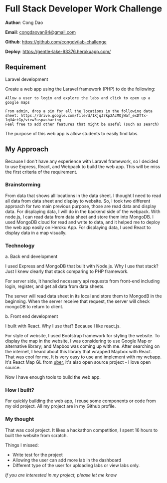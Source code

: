 # Full Stack Developer Work Challenge

**Author**: Cong Dao

**Email**: congdaovan94@gmail.com

**Github**: https://github.com/congdv/lab-challenge

**Deploy**: https://gentle-lake-93376.herokuapp.com/

## Requirement

Laravel development

Create a web app using the Laravel framework (PHP) to do the following:

    Allow a user to login and explore the labs and click to open up a google maps

    From admin, drop a pin for all the locations in the following data sheet: https://drive.google.com/file/d/1XjqJ7kp2AcMQjWaf_exDTTx-1qU4ctGp/view?usp=sharing
    Feel free to add other features that might be useful (such as search)

The purpose of this web app is allow students to easily find labs.

## My Approach

Because I don't have any experience with Laravel framework, so I decided to use Express, React, and Webpack to build the web app. This will be miss the first criteria of the requirement.

### Brainstorming

From data that shows all locations in the data sheet. I thought I need to read all data from data sheet and display to website. So, I took two different approach for two main previous purpose, those are read data and display data. For displaying data, I will do in the backend side of the webpack. With node.js, I can read data from data sheet and store them into MongoDB. I used MongoDB cloud for read and write to data, and it helped me to deploy the web app easily on Heroku App. For displaying data, I used React to display data in a map visually.

### Technology

a. Back end development

I used Express and MongoDB that built with Node.js. Why I use that stack? Just I knew clearly that stack comparing to PHP framework.

For server side, It handled necessary api requests from front-end including login, register, and get all data from data sheets.

The server will read data sheet in its local and store them to MongodB in the beginning. When the server receive that request, the server will check mongoDB to return to client.

b. Front end development

I built with React. Why I use that? Because I like react.js.

For style of website, I used Bootstrap framework for styling the website. To display the map in the website, I was considering to use Google Map or alternative library; and Mapbox was coming up with me. After searching on the internet, I heard about this library that wrapped Mapbox with React. That was cool for me, It is very easy to use and implement with my webapp. It's React Map GL from [uber](https://uber.github.io/react-map-gl/), it's also open source project - I love open source.

Now I have enough tools to build the web app.

### How I built?

For quickly building the web app, I reuse some components or code from my old project. All my project are in my Github profile.

### My thought

That was cool project. It likes a hackathon competition, I spent 16 hours to built the website from scratch.

Things I missed:

-   Write test for the project
-   Allowing the user can add more lab in the dashboard
-   Different type of the user for uploading labs or view labs only.

_If you are interested in my project, please let me know_
